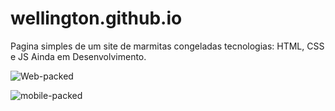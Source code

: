 # wellington.github.io

Pagina simples de um site de marmitas congeladas
tecnologias: HTML, CSS e JS
Ainda em Desenvolvimento.


![Web-packed](https://user-images.githubusercontent.com/61031053/191628548-746ca713-6c5d-4908-b088-a37d2c621b22.png)

![mobile-packed](https://user-images.githubusercontent.com/61031053/191628614-20709829-93f8-4d7e-9c88-ec2bb9cee914.jpeg)


